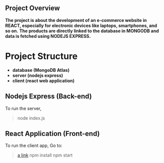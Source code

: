 ## Project Overview
**The project is about the development of an e-commerce website in REACT, especially for electronic devices like laptops, smartphones, and so on.**
**The products are directly linked to the database in MONGODB and data is fetched using NODEJS EXPRESS.**

# Project Structure

- **database (MongoDB Atlas)**
- **server (nodejs express)**
- **client (react web application)**


## Nodejs Express (Back-end)

To run the server, 
>node index.js

## React Application (Front-end)

To run the client app,
Go to:
>[a link](https://github.com/sagar0037/web-final-project/tree/api-calling)
>npm install
>npm start
